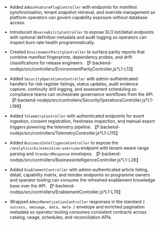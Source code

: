 - Added `AdminFeatureFlagController` with endpoints for manifest synchronisation, tenant snapshot retrieval, and override management so platform operators can govern capability exposure without database access.
- Introduced `ObservabilityController` to expose SLO list/detail endpoints with optional definition metadata and audit logging so operators can inspect burn rate health programmatically.
- Created `EnvironmentParityController` to surface parity reports that combine manifest fingerprints, dependency probes, and drift classifications for release engineers. 【F:backend-nodejs/src/controllers/EnvironmentParityController.js†L1-L13】
- Added `SecurityOperationsController` with admin-authenticated handlers for risk register listings, status updates, audit evidence capture, continuity drill logging, and assessment scheduling so compliance teams can orchestrate governance workflows from the API. 【F:backend-nodejs/src/controllers/SecurityOperationsController.js†L1-L199】
- Added `TelemetryController` with authenticated endpoints for event ingestion, consent registration, freshness inspection, and manual export triggers powering the telemetry pipeline. 【F:backend-nodejs/src/controllers/TelemetryController.js†L1-L115】
- Added `BusinessIntelligenceController` to expose the `/analytics/bi/executive-overview` endpoint with tenant-aware range parsing and `StandardResponse` envelopes. 【F:backend-nodejs/src/controllers/BusinessIntelligenceController.js†L1-L26】
- Added `EnablementController` with admin-authenticated article listing, detail, capability matrix, and reindex endpoints so programme owners and operator tooling can consume the refreshed enablement knowledge base over the API. 【F:backend-nodejs/src/controllers/EnablementController.js†L1-L78】

- Wrapped `AdminMonetizationController` responses in the standard `{ success, message, data, meta }` envelope and enriched pagination metadata so operator tooling consumes consistent contracts across catalog, usage, schedules, and reconciliation APIs.
